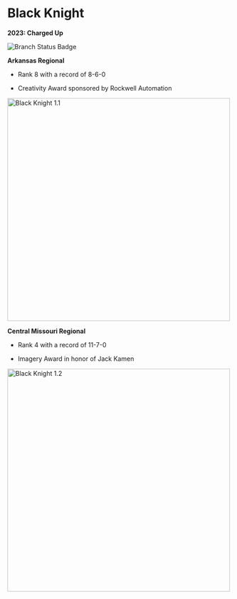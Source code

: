 <h1>Black Knight</h1>

<p><strong>2023: Charged Up</strong></p>
<img src="https://github.com/FIRST1939/ChargedUp2023/actions/workflows/main.yml/badge.svg" alt="Branch Status Badge">

</br>

<p><strong>Arkansas Regional</strong></p>
<ul>
  <li><p>Rank 8 with a record of 8-6-0</p></li>
  <li><p>Creativity Award sponsored by Rockwell Automation</p></li>
</ul>

<image src="https://i.imgur.com/F1Nl8tN.jpeg" width=500px alt="Black Knight 1.1">

<p><strong>Central Missouri Regional</strong></p>
<ul>
  <li><p>Rank 4 with a record of 11-7-0</p></li>
  <li><p>Imagery Award in honor of Jack Kamen</p></li>
</ul>

<image src="https://i.imgur.com/L2oBt5d_d.webp?maxwidth=500" width=500px alt="Black Knight 1.2">
